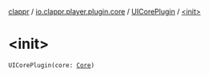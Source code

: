 [clappr](../../index.md) / [io.clappr.player.plugin.core](../index.md) / [UICorePlugin](index.md) / [&lt;init&gt;](.)

# &lt;init&gt;

`UICorePlugin(core: `[`Core`](../../io.clappr.player.components/-core/index.md)`)`